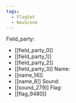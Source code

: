 ```yaml
---
tags:
  - FlagSet
  - NewScene
---
```

Field_party:
- [[field_party_0]]
- [[field_party_1]]
- [[field_party_2]]
- [[field_party_3]]
Name:
- [[name_14]]
- [[name_8]]
Sound:
- [[sound_279]]
Flag:
- [[flag_9480]]
